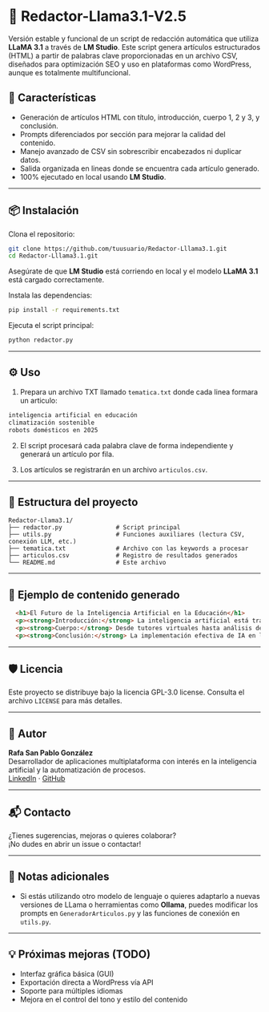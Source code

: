 
# 📝 Redactor-Llama3.1-V2.5

Versión estable y funcional de un script de redacción automática que utiliza **LLaMA 3.1** a través de **LM Studio**. Este script genera artículos estructurados (HTML) a partir de palabras clave proporcionadas en un archivo CSV, diseñados para optimización SEO y uso en plataformas como WordPress, aunque es totalmente multifuncional.

## 🚀 Características

- Generación de artículos HTML con título, introducción, cuerpo 1, 2 y 3, y conclusión.
- Prompts diferenciados por sección para mejorar la calidad del contenido.
- Manejo avanzado de CSV sin sobrescribir encabezados ni duplicar datos.
- Salida organizada en lineas donde se encuentra cada artículo generado.
- 100% ejecutado en local usando **LM Studio**.

---

## 📦 Instalación

Clona el repositorio:

```bash
git clone https://github.com/tuusuario/Redactor-Lllama3.1.git
cd Redactor-Lllama3.1.git
```

Asegúrate de que **LM Studio** está corriendo en local y el modelo **LLaMA 3.1** está cargado correctamente.

Instala las dependencias:

```bash
pip install -r requirements.txt
```

Ejecuta el script principal:

```bash
python redactor.py
```

---

## ⚙️ Uso

1. Prepara un archivo TXT llamado `tematica.txt` donde cada linea formara un articulo:

```txt
inteligencia artificial en educación
climatización sostenible
robots domésticos en 2025
```

2. El script procesará cada palabra clave de forma independiente y generará un artículo por fila.

3. Los artículos se registrarán en un archivo `articulos.csv`.

---

## 📁 Estructura del proyecto

```
Redactor-Llama3.1/
├── redactor.py               # Script principal
├── utils.py                  # Funciones auxiliares (lectura CSV, conexión LLM, etc.)
├── tematica.txt              # Archivo con las keywords a procesar
├── articulos.csv             # Registro de resultados generados
└── README.md                 # Este archivo
```

---

## 🧠 Ejemplo de contenido generado

```html
  <h1>El Futuro de la Inteligencia Artificial en la Educación</h1>
  <p><strong>Introducción:</strong> La inteligencia artificial está transformando los métodos de enseñanza...</p>
  <p><strong>Cuerpo:</strong> Desde tutores virtuales hasta análisis de rendimiento estudiantil, los sistemas IA están...</p>
  <p><strong>Conclusión:</strong> La implementación efectiva de IA en la educación puede marcar una diferencia significativa...</p>
```

---

## 🛡️ Licencia

Este proyecto se distribuye bajo la licencia GPL-3.0 license. Consulta el archivo `LICENSE` para más detalles.

---

## 🙌 Autor

**Rafa San Pablo González**  
Desarrollador de aplicaciones multiplataforma con interés en la inteligencia artificial y la automatización de procesos.  
[LinkedIn](#) · [GitHub](#)

---

## 📬 Contacto

¿Tienes sugerencias, mejoras o quieres colaborar?  
¡No dudes en abrir un issue o contactar!

---

## 📌 Notas adicionales

- Si estás utilizando otro modelo de lenguaje o quieres adaptarlo a nuevas versiones de LLama o herramientas como **Ollama**, puedes modificar los prompts en `GeneradorArticulos.py` y las funciones de conexión en `utils.py`.

---

## 💡 Próximas mejoras (TODO)

- Interfaz gráfica básica (GUI)
- Exportación directa a WordPress vía API
- Soporte para múltiples idiomas
- Mejora en el control del tono y estilo del contenido
